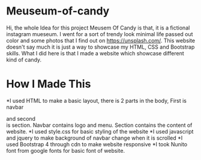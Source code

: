 # Meuseum-of-candy
Hi, the whole Idea for this project Meusem Of Candy is that, it is a fictional instagram mueseum.
I went for a sort of trendy look minimal life passed out color and some photos that I find out on https://unsplash.com/. This website doesn't say much it is just a way to showcase my HTML, CSS and Bootstrap skills.
What I did here is that I made a website which showcase different kind of candy.
# How I Made This
*I used HTML to make a basic layout, there is 2 parts in the body, First is navbar <nav> and second <section> is section. Navbar contains logo and menu. Section contains the content of website.
*I used style.css for basic styling of the website
*I used javascript and jquery to make background of navbar change when it is scrolled
*I used Bootstrap 4 through cdn to make website responsive
*I took Nunito font from google fonts for basic font of website.
